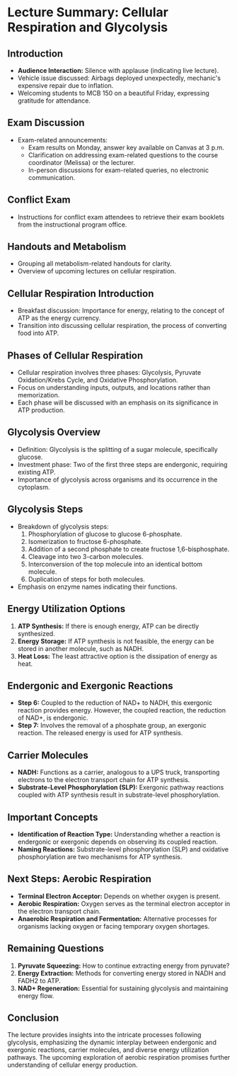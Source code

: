 # Lecture Summary: Cellular Respiration and Glycolysis

## Introduction
- **Audience Interaction:** Silence with applause (indicating live lecture).
- Vehicle issue discussed: Airbags deployed unexpectedly, mechanic's expensive repair due to inflation.
- Welcoming students to MCB 150 on a beautiful Friday, expressing gratitude for attendance.

## Exam Discussion
- Exam-related announcements:
  - Exam results on Monday, answer key available on Canvas at 3 p.m.
  - Clarification on addressing exam-related questions to the course coordinator (Melissa) or the lecturer.
  - In-person discussions for exam-related queries, no electronic communication.

## Conflict Exam
- Instructions for conflict exam attendees to retrieve their exam booklets from the instructional program office.

## Handouts and Metabolism
- Grouping all metabolism-related handouts for clarity.
- Overview of upcoming lectures on cellular respiration.

## Cellular Respiration Introduction
- Breakfast discussion: Importance for energy, relating to the concept of ATP as the energy currency.
- Transition into discussing cellular respiration, the process of converting food into ATP.

## Phases of Cellular Respiration
- Cellular respiration involves three phases: Glycolysis, Pyruvate Oxidation/Krebs Cycle, and Oxidative Phosphorylation.
- Focus on understanding inputs, outputs, and locations rather than memorization.
- Each phase will be discussed with an emphasis on its significance in ATP production.

## Glycolysis Overview
- Definition: Glycolysis is the splitting of a sugar molecule, specifically glucose.
- Investment phase: Two of the first three steps are endergonic, requiring existing ATP.
- Importance of glycolysis across organisms and its occurrence in the cytoplasm.

## Glycolysis Steps
- Breakdown of glycolysis steps: 
  1. Phosphorylation of glucose to glucose 6-phosphate.
  2. Isomerization to fructose 6-phosphate.
  3. Addition of a second phosphate to create fructose 1,6-bisphosphate.
  4. Cleavage into two 3-carbon molecules.
  5. Interconversion of the top molecule into an identical bottom molecule.
  6. Duplication of steps for both molecules.
- Emphasis on enzyme names indicating their functions.

## Energy Utilization Options
1. **ATP Synthesis:** If there is enough energy, ATP can be directly synthesized.
2. **Energy Storage:** If ATP synthesis is not feasible, the energy can be stored in another molecule, such as NADH.
3. **Heat Loss:** The least attractive option is the dissipation of energy as heat.

## Endergonic and Exergonic Reactions
- **Step 6:** Coupled to the reduction of NAD+ to NADH, this exergonic reaction provides energy. However, the coupled reaction, the reduction of NAD+, is endergonic.
- **Step 7:** Involves the removal of a phosphate group, an exergonic reaction. The released energy is used for ATP synthesis.

## Carrier Molecules
- **NADH:** Functions as a carrier, analogous to a UPS truck, transporting electrons to the electron transport chain for ATP synthesis.
- **Substrate-Level Phosphorylation (SLP):** Exergonic pathway reactions coupled with ATP synthesis result in substrate-level phosphorylation.

## Important Concepts
- **Identification of Reaction Type:** Understanding whether a reaction is endergonic or exergonic depends on observing its coupled reaction.
- **Naming Reactions:** Substrate-level phosphorylation (SLP) and oxidative phosphorylation are two mechanisms for ATP synthesis.

## Next Steps: Aerobic Respiration
- **Terminal Electron Acceptor:** Depends on whether oxygen is present.
- **Aerobic Respiration:** Oxygen serves as the terminal electron acceptor in the electron transport chain.
- **Anaerobic Respiration and Fermentation:** Alternative processes for organisms lacking oxygen or facing temporary oxygen shortages.

## Remaining Questions
1. **Pyruvate Squeezing:** How to continue extracting energy from pyruvate?
2. **Energy Extraction:** Methods for converting energy stored in NADH and FADH2 to ATP.
3. **NAD+ Regeneration:** Essential for sustaining glycolysis and maintaining energy flow.

## Conclusion
The lecture provides insights into the intricate processes following glycolysis, emphasizing the dynamic interplay between endergonic and exergonic reactions, carrier molecules, and diverse energy utilization pathways. The upcoming exploration of aerobic respiration promises further understanding of cellular energy production.
